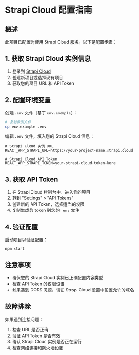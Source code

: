 # Strapi Cloud 配置指南

## 概述

此项目已配置为使用 Strapi Cloud 服务。以下是配置步骤：

## 1. 获取 Strapi Cloud 实例信息

1. 登录到 [Strapi Cloud](https://cloud.strapi.io/)
2. 创建新项目或选择现有项目
3. 获取您的项目 URL 和 API Token

## 2. 配置环境变量

创建 `.env` 文件（基于 `env.example`）：

```bash
# 复制示例文件
cp env.example .env
```

编辑 `.env` 文件，填入您的 Strapi Cloud 信息：

```env
# Strapi Cloud 实例 URL
REACT_APP_STRAPI_URL=https://your-project-name.strapi.cloud

# Strapi Cloud API Token
REACT_APP_STRAPI_TOKEN=your-strapi-cloud-token-here
```

## 3. 获取 API Token

1. 在 Strapi Cloud 控制台中，进入您的项目
2. 转到 "Settings" > "API Tokens"
3. 创建新的 API Token，选择适当的权限
4. 复制生成的 token 到您的 `.env` 文件

## 4. 验证配置

启动项目以验证配置：

```bash
npm start
```

## 注意事项

- 确保您的 Strapi Cloud 实例已正确配置内容类型
- 检查 API Token 的权限设置
- 如果遇到 CORS 问题，请在 Strapi Cloud 设置中配置允许的域名

## 故障排除

如果遇到连接问题：

1. 检查 URL 是否正确
2. 验证 API Token 是否有效
3. 确认 Strapi Cloud 实例是否正在运行
4. 检查网络连接和防火墙设置
